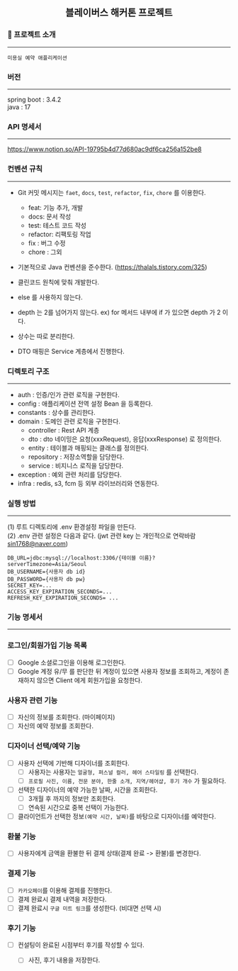 
<div align="center">

<!-- logo -->
## 블레이버스 해커톤 프로젝트

</div> 

### 📝 프로젝트 소개

----

```
미용실 예약 애플리케이션
```

### 버전

----

spring boot : 3.4.2  
java : 17

### API 명세서

----
https://www.notion.so/API-19795b4d77d680ac9df6ca256a152be8

### 컨벤션 규칙

----

- Git 커밋 메시지는 `faet`, `docs`, `test`, `refactor`, `fix`, `chore` 를 이용한다.
  - feat: 기능 추가, 개발  
  - docs: 문서 작성  
  - test: 테스트 코드 작성  
  - refactor: 리팩토링 작업
  - fix : 버그 수정
  - chore : 그외
    
- 기본적으로 Java 컨벤션을 준수한다. (https://thalals.tistory.com/325)
- 클린코드 원칙에 맞춰 개발한다.
- else 를 사용하지 않는다.
- depth 는 2를 넘어가지 않는다. ex) for 메서드 내부에 if 가 있으면 depth 가 2 이다.
- 상수는 따로 분리한다.
- DTO 매핑은 Service 계층에서 진행한다.


### 디렉토리 구조

-----

- auth : 인증/인가 관련 로직을 구현한다.
- config : 애플리케이션 전역 설정 Bean 을 등록한다.
- constants : 상수를 관리한다.
- domain : 도메인 관련 로직을 구현한다.
  - controller : Rest API 계층
  - dto : dto 네이밍은 요청(xxxRequest), 응답(xxxResponse) 로 정의한다.
  - entity : 테이블과 매핑되는 클래스를 정의한다.
  - repository : 저장소역할을 담당한다.
  - service : 비지니스 로직을 담당한다.
- exception : 예외 관련 처리를 담당한다.
- infra : redis, s3, fcm 등 외부 라이브러리와 연동한다. 


### 실행 방법

----

(1) 루트 디렉토리에 .env 환경설정 파일을 만든다.  
(2) .env 관련 설정은 다음과 같다. (jwt 관련 key 는 개인적으로 연락바람 sin1768@naver.com)
```
DB_URL=jdbc:mysql://localhost:3306/{테이블 이름}?serverTimezone=Asia/Seoul
DB_USERNAME={사용자 db id}
DB_PASSWORD={사용자 db pw}
SECRET_KEY=...
ACCESS_KEY_EXPIRATION_SECONDS=...
REFRESH_KEY_EXPIRATION_SECONDS= ...
```


### 기능 명세서

----

### 로그인/회원가입 기능 목록
- [ ] Google 소셜로그인을 이용해 로그인한다.
- [ ] Google 계정 유/무 를 판단한 뒤 계정이 있으면 사용자 정보를 조회하고, 계정이 존재하지 않으면 Client 에게 회원가입을 요청한다.

### 사용자 관련 기능
- [ ] 자신의 정보를 조회한다. (마이페이지)
- [ ] 자신의 예약 정보를 조회한다.

### 디자이너 선택/예약 기능
- [ ] 사용자 선택에 기반해 디자이너를 조회한다.
  - [ ] 사용자는 사용자는 `얼굴형, 퍼스널 컬러, 헤어 스타일링` 를 선택한다. 
  - [ ] `프로필 사진, 이름, 전문 분야, 한줄 소개, 지역/헤어샵, 후기 개수` 가 필요하다.
- [ ] 선택한 디자이너의 예약 가능한 날짜, 시간을 조회한다.
  - [ ] 3개월 후 까지의 정보만 조회한다.
  - [ ] 연속된 시간으로 중복 선택이 가능한다.
- [ ] 클라이언트가 선택한 정보`(예약 시간, 날짜)`를 바탕으로 디자이너를 예약한다.

### 환불 기능
- [ ] 사용자에게 금액을 환불한 뒤 결제 상태(결제 완료 -> 환불)를 변경한다.

### 결제 기능
- [ ] `카카오페이`를 이용해 결제를 진행한다.
- [ ] 결제 완료시 결제 내역을 저장한다.
- [ ] 결제 완료시 `구글 미트 링크`를 생성한다. (비대면 선택 시)

### 후기 기능 
- [ ] 컨설팅이 완료된 시점부터 후기를 작성할 수 있다.
  - [ ] 사진, 후기 내용을 저장한다.
  
